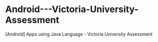# Android---Victoria-University-Assessment
[Android] Apps using Java Language - Victoria University Assessment
